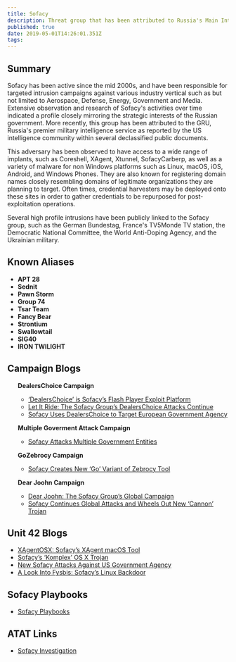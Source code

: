 ```yaml
---
title: Sofacy
description: Threat group that has been attributed to Russia's Main Intelligence Directorate of the Russian General Staff by a July 2018 U.S. Department of Justice indictment
published: true
date: 2019-05-01T14:26:01.351Z
tags: 
---
```


<h2>Summary</h2>

<p>Sofacy has been active since the mid 2000s, and have been responsible for targeted intrusion campaigns against various industry vertical such as but not limited to Aerospace, Defense, Energy, Government and Media. Extensive observation and research of Sofacy's activities over time indicated a profile closely mirroring the strategic interests of the Russian government. More recently, this group has been attributed to the GRU, Russia's premier military intelligence service as reported by the US intelligence community within several declassified public documents.

This adversary has been observed to have access to a wide range of implants, such as Coreshell, XAgent, Xtunnel, SofacyCarberp, as well as a variety of malware for non Windows platforms such as Linux, macOS, iOS, Android, and Windows Phones. They are also known for registering domain names closely resembling domains of legitimate organizations they are planning to target. Often times, credential harvesters may be deployed onto these sites in order to gather credentials to be repurposed for post-exploitation operations.

Several high profile intrusions have been publicly linked to the Sofacy group, such as the German Bundestag, France's TV5Monde TV station, the Democratic National Committee, the World Anti-Doping Agency, and the Ukrainian military.</p>


<h2>Known Aliases</h2>
<b>
<ul>
 
  <li>APT 28</li>
  <li>Sednit </li>
  <li>Pawn Storm</li>
  <li>Group 74</li>
  <li>Tsar Team</li>
  <li>Fancy Bear</li>
  <li> Strontium</li>
  <li> Swallowtail</li>
  <li> SIG40 </li>
  <li> IRON TWILIGHT</li>
 
</ul>
  </b>

<h2>Campaign Blogs</h2>
<ul>
  <b>DealersChoice Campaign</b>
  <ul>
      <li><a href='https://unit42.paloaltonetworks.com/unit42-dealerschoice-sofacys-flash-player-exploit-platform/'> ‘DealersChoice’ is Sofacy’s Flash Player Exploit Platform</a></li> 
    <li><a href='https://unit42.paloaltonetworks.com/unit42-let-ride-sofacy-groups-dealerschoice-attacks-continue/'> Let It Ride: The Sofacy Group’s DealersChoice Attacks Continue</a></li> 
    <li><a href='https://unit42.paloaltonetworks.com/unit42-let-ride-sofacy-groups-dealerschoice-attacks-continue/'> Sofacy Uses DealersChoice to Target European Government Agency</a></li> 
</ul>
</ul>
<ul>
<b>Multiple Goverment Attack Campaign</b>
 <ul>
  <li><a href='https://unit42.paloaltonetworks.com/unit42-sofacy-attacks-multiple-government-entities/'> Sofacy Attacks Multiple Government Entities </a></li> 
  </ul>
  </ul>
  <ul>
<b>GoZebrocy Campaign</b>
  <ul>
    <li><a href='https://unit42.paloaltonetworks.com/sofacy-creates-new-go-variant-of-zebrocy-tool/'> Sofacy Creates New ‘Go’ Variant of Zebrocy Tool</a></li> 
  </ul>
</ul>
<ul>
<b>Dear Joohn Campaign</b>
 <ul>
    <li><a href='https://unit42.paloaltonetworks.com/sofacy-creates-new-go-variant-of-zebrocy-tool/'> Dear Joohn: The Sofacy Group’s Global Campaign</a></li> 
   <li><a href='hhttps://unit42.paloaltonetworks.com/unit42-sofacy-continues-global-attacks-wheels-new-cannon-trojan/'> Sofacy Continues Global Attacks and Wheels Out New ‘Cannon’ Trojan</a></li> 
  </ul>
  

 </ul>
<h2>Unit 42 Blogs </h2>
  
<ul>
  <li><a href='https://unit42.paloaltonetworks.com/unit42-xagentosx-sofacys-xagent-macos-tool/'>XAgentOSX: Sofacy’s XAgent macOS Tool</a></li> 

  <li><a href='https://unit42.paloaltonetworks.com/unit42-sofacys-komplex-os-x-trojan/'>Sofacy’s ‘Komplex’ OS X Trojan</a></li> 

  <li><a href='https://unit42.paloaltonetworks.com/unit42-new-sofacy-attacks-against-us-government-agency/'> New Sofacy Attacks Against US Government Agency</a></li> 

   <li><a href='https://unit42.paloaltonetworks.com/a-look-into-fysbis-sofacys-linux-backdoor/'> A Look Into Fysbis: Sofacy’s Linux Backdoor</a></li>
 
  
</ul>
</ul>
<h2>Sofacy Playbooks</h2>
<ul>

  <li><a href='https://pan-unit42.github.io/playbook_viewer/'>Sofacy Playbooks</a></li>

  </ul>
<h2> ATAT Links</h2>
<ul>
   <li><a href='https://atat.unit42.org/investigation/edit/67fcb3c2fab14933a72eac99e8694b7e'>Sofacy Investigation</a></li>
</ul>

